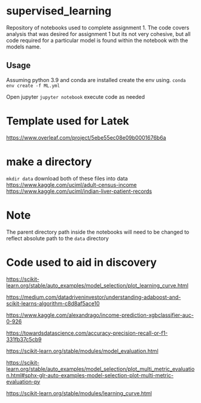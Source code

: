 # supervised_learning
Repository of notebooks used to complete assignment 1.  The code covers analysis that was desired for assignment 1 but its not very cohesive, but all code required for a particular model is found within the notebook with the models name. 

## Usage
Assuming python 3.9 and conda are installed create the env using.
`conda env create -f ML.yml`

Open jupyter
`jupyter notebook` execute code as needed

# Template used for Latek
https://www.overleaf.com/project/5ebe55ec08e09b0001676b6a

# make a directory 
`mkdir data`
download both of these files into data
https://www.kaggle.com/uciml/adult-census-income
https://www.kaggle.com/uciml/indian-liver-patient-records

# Note
The parent directory path inside the notebooks will need to be changed to reflect absolute path to the `data` directory

# Code used to aid in discovery
https://scikit-learn.org/stable/auto_examples/model_selection/plot_learning_curve.html

https://medium.com/datadriveninvestor/understanding-adaboost-and-scikit-learns-algorithm-c8d8af5ace10

https://www.kaggle.com/alexandrago/income-prediction-xgbclassifier-auc-0-926

https://towardsdatascience.com/accuracy-precision-recall-or-f1-331fb37c5cb9

https://scikit-learn.org/stable/modules/model_evaluation.html

https://scikit-learn.org/stable/auto_examples/model_selection/plot_multi_metric_evaluation.html#sphx-glr-auto-examples-model-selection-plot-multi-metric-evaluation-py

https://scikit-learn.org/stable/modules/learning_curve.html




